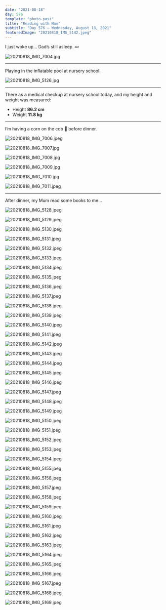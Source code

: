 ```yaml
---
date: "2021-08-18"
day: 576
template: "photo-post"
title: "Reading with Mum"
subtitle: "Day 576 – Wednesday, August 18, 2021"
featuredImage: "20210818_IMG_5142.jpeg"
---
```


I just woke up… Dad’s still asleep. 💤

![20210818_IMG_7004.jpg](20210818_IMG_7004.jpg)

<hr />

Playing in the inflatable pool at nursery school.

![20210818_IMG_5126.jpg](20210818_IMG_5126.jpg)

<hr />

There as a medical checkup at nursery school today, and my height and weight was measured:

- Height **86.2 cm**
- Weight **11.8 kg**

<hr />

I’m having a corn on the cob 🌽 before dinner.

![20210818_IMG_7006.jpeg](20210818_IMG_7006.jpeg)

![20210818_IMG_7007.jpg](20210818_IMG_7007.jpg)

![20210818_IMG_7008.jpg](20210818_IMG_7008.jpg)

![20210818_IMG_7009.jpg](20210818_IMG_7009.jpg)

![20210818_IMG_7010.jpg](20210818_IMG_7010.jpg)

![20210818_IMG_7011.jpeg](20210818_IMG_7011.jpeg)

<hr />

After dinner, my Mum read some books to me…

![20210818_IMG_5128.jpeg](20210818_IMG_5128.jpeg)

![20210818_IMG_5129.jpeg](20210818_IMG_5129.jpeg)

![20210818_IMG_5130.jpeg](20210818_IMG_5130.jpeg)

![20210818_IMG_5131.jpeg](20210818_IMG_5131.jpeg)

![20210818_IMG_5132.jpeg](20210818_IMG_5132.jpeg)

![20210818_IMG_5133.jpeg](20210818_IMG_5133.jpeg)

![20210818_IMG_5134.jpeg](20210818_IMG_5134.jpeg)

![20210818_IMG_5135.jpeg](20210818_IMG_5135.jpeg)

![20210818_IMG_5136.jpeg](20210818_IMG_5136.jpeg)

![20210818_IMG_5137.jpeg](20210818_IMG_5137.jpeg)

![20210818_IMG_5138.jpeg](20210818_IMG_5138.jpeg)

![20210818_IMG_5139.jpeg](20210818_IMG_5139.jpeg)

![20210818_IMG_5140.jpeg](20210818_IMG_5140.jpeg)

![20210818_IMG_5141.jpeg](20210818_IMG_5141.jpeg)

![20210818_IMG_5142.jpeg](20210818_IMG_5142.jpeg)

![20210818_IMG_5143.jpeg](20210818_IMG_5143.jpeg)

![20210818_IMG_5144.jpeg](20210818_IMG_5144.jpeg)

![20210818_IMG_5145.jpeg](20210818_IMG_5145.jpeg)

![20210818_IMG_5146.jpeg](20210818_IMG_5146.jpeg)

![20210818_IMG_5147.jpeg](20210818_IMG_5147.jpeg)

![20210818_IMG_5148.jpeg](20210818_IMG_5148.jpeg)

![20210818_IMG_5149.jpeg](20210818_IMG_5149.jpeg)

![20210818_IMG_5150.jpeg](20210818_IMG_5150.jpeg)

![20210818_IMG_5151.jpeg](20210818_IMG_5151.jpeg)

![20210818_IMG_5152.jpeg](20210818_IMG_5152.jpeg)

![20210818_IMG_5153.jpeg](20210818_IMG_5153.jpeg)

![20210818_IMG_5154.jpeg](20210818_IMG_5154.jpeg)

![20210818_IMG_5155.jpeg](20210818_IMG_5155.jpeg)

![20210818_IMG_5156.jpeg](20210818_IMG_5156.jpeg)

![20210818_IMG_5157.jpeg](20210818_IMG_5157.jpeg)

![20210818_IMG_5158.jpeg](20210818_IMG_5158.jpeg)

![20210818_IMG_5159.jpeg](20210818_IMG_5159.jpeg)

![20210818_IMG_5160.jpeg](20210818_IMG_5160.jpeg)

![20210818_IMG_5161.jpeg](20210818_IMG_5161.jpeg)

![20210818_IMG_5162.jpeg](20210818_IMG_5162.jpeg)

![20210818_IMG_5163.jpeg](20210818_IMG_5163.jpeg)

![20210818_IMG_5164.jpeg](20210818_IMG_5164.jpeg)

![20210818_IMG_5165.jpeg](20210818_IMG_5165.jpeg)

![20210818_IMG_5166.jpeg](20210818_IMG_5166.jpeg)

![20210818_IMG_5167.jpeg](20210818_IMG_5167.jpeg)

![20210818_IMG_5168.jpeg](20210818_IMG_5168.jpeg)

![20210818_IMG_5169.jpeg](20210818_IMG_5169.jpeg)
